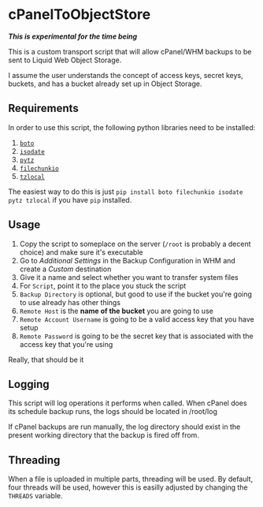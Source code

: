 cPanelToObjectStore
===================

**_This is experimental for the time being_**

This is a custom transport script that will allow cPanel/WHM backups to be sent to Liquid Web Object Storage.

I assume the user understands the concept of access keys, secret keys, buckets, and has a bucket already set up in Object Storage.

## Requirements ##

In order to use this script, the following python libraries need to be installed:

1. [`boto`](https://github.com/boto/boto)
1. [`isodate`](https://pypi.python.org/pypi/isodate)
1. [`pytz`](https://pypi.python.org/pypi/pytz/)
1. [`filechunkio`](https://pypi.python.org/pypi/filechunkio/)
1. [`tzlocal`](https://pypi.python.org/pypi/tzlocal)

The easiest way to do this is just `pip install boto filechunkio isodate pytz tzlocal` if you have `pip` installed.

## Usage ##

1. Copy the script to someplace on the server (`/root` is probably a decent choice) and make sure it's executable
1. Go to *Additional Settings* in the Backup Configuration in WHM and create a *Custom* destination
1. Give it a name and select whether you want to transfer system files
1. For `Script`, point it to the place you stuck the script
1. `Backup Directory` is optional, but good to use if the bucket you're going to use already has other things
1. `Remote Host` is the **name of the bucket** you are going to use
1. `Remote Account Username` is going to be a valid access key that you have setup
1. `Remote Password` is going to be the secret key that is associated with the access key that you're using

Really, that should be it

## Logging ##

This script will log operations it performs when called. When cPanel does its schedule backup runs, the logs should be located in /root/log

If cPanel backups are run manually, the log directory should exist in the present working directory that the backup is fired off from.

## Threading ##

When a file is uploaded in multiple parts, threading will be used. By default, four threads will be used, however this is easilly adjusted by changing the `THREADS` variable.
